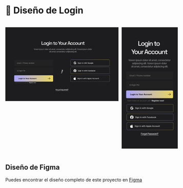 # **🚀 Diseño de Login**
<br>
<div style="display: flex; align-items: start; gap:10px">
<img src="./img/login-page.png" alt="Página de incio de sesión en " width="70%" height="auto"> 
<img src="./img/page-mobile.png" alt="Página de incio de sesión mobile" width="auto" height="380px">
</div>
<br>

## **Diseño de Figma**
Puedes encontrar el diseño completo de este proyecto en [Figma](https://www.figma.com/file/NeLPW3AY31zU9DSumPe5kS/login-page-(Community)?type=design&node-id=112%3A192&mode=design&t=ScA3SMktsdFtUDo4-1)
